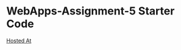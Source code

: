 # WebApps-Assignment-5 Starter Code

[Hosted At](https://44-563-webapps-f21.github.io/webapps-s21-assignment-5-sumantharrabelli/Animals.html)